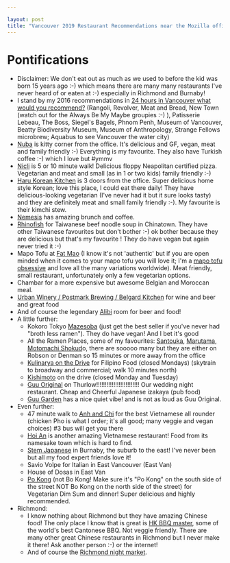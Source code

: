 ```yaml
---

layout: post
title: "Vancouver 2019 Restaurant Recommendations near the Mozilla office"
---
```


# Pontifications

* Disclaimer: We don't eat out as much as we used to before the kid was born 15 years ago :-) which means there are many many restaurants I've never heard of or eaten at :-) especially in  Richmond and Burnaby!
* I stand by my 2016 recommendations in [24 hours in Vancouver what would you recommend?](http://rolandtanglao.com/2016/09/20/p1-24-hours-in-vancouver/) (Rangoli, Revolver, Meat and Bread, New Town (watch out for the Always Be My Maybe groupies :-) ), Patisserie Lebeau, The Boss, Siegel's Bagels, Phnom Penh, Museum of Vancouver, Beatty Biodiversity Museum, Museum of Anthropology, Strange Fellows microbrew; Aquabus to see Vancouver the water city)
* [Nuba](https://www.nuba.ca/) is kitty corner from the office. It's delicious and GF, vegan, meat and family friendly :-) Everything is my favourite. They also have Turkish coffee :-) which I love but #ymmv
* [Nicli](https://www.niclipizzeria.com/gastown/) is 5 or 10 minute walk! Delicious floppy Neapolitan certified pizza. Vegetarian and meat and small (as in 1 or two kids) family friendly :-)
* [Haru Korean Kitchen](https://www.harukoreankitchen.com/) is 3 doors from the office. Super delicious home style Korean; love this place, I could eat there daily! They have delicious-looking vegetarian (I've never had it but it sure looks tasty) and they are definitely meat and small family friendly :-). My favourite is their kimchi stew.
* [Nemesis](https://www.nemesis.coffee/) has amazing brunch and coffee.
* [Rhinofish](https://www.rhinofishnoodlebar.com/) for Taiwanese beef noodle soup in Chinatown. They have other Taiwanese favourites but don't bother :-) ok bother  because they are delicious but that's my favourite ! They do have vegan but again never tried it  :-)
* Mapo Tofu at [Fat Mao](http://www.fatmaonoodles.com/) (I know it's not 'authentic' but if you are open minded when it comes to your mapo tofu you will love it; I'm a [mapo tofu obsessive](http://vaneats.com/recipes/mains/ma.po.tofu) and love all the many variations worldwide).  Meat friendly, small restaurant, unfortunately only a few vegetarian options.
* Chambar for a more  expensive but awesome Belgian and Moroccan  meal.
* [Urban Winery /  Postmark Brewing / Belgard Kitchen](http://vancouverurbanwinery.com/) for wine and beer and great food
* And of course the legendary [Alibi](http://www.alibi.ca/) room for beer and food!
* A little further: 
  * Kokoro Tokyo [Mazesoba](http://menyakokoro.com/menu/) (just get the best seller if you've never had "broth less ramen"). They do have vegan! And I bet it's good
  * All the Ramen Places, some of my favourites: [Santouka](http://www.santouka.co.jp/en), [Marutama](https://marutama.ca/), [Motomachi Shokud](https://ryugetsuservices.wixsite.com/motomachi-shokudo)o, there are sooooo many but they are either on Robson or Denman so 15 minutes or more away from the office
  * [Kulinarya on the Drive](http://kulinarya.ca/vancouver/) for Filipino Food (closed Mondays) (skytrain to broadway and commercial; walk 10 minutes north)
  * [Kishimoto](https://www.kishimotorestaurant.com/) on the drive (closed Monday and Tuesday)
  * [Guu Original](https://guu-izakaya.com/menu/#Original) on Thurlow!!!!!!!!!!!!!!!!!!!!!!!!! Our wedding night restaurant. Cheap and Cheerful Japanese izakaya (pub food)
  * [Guu Garden](https://guu-izakaya.com/location/#Garden) has a nice quiet vibe! and is not as loud as Guu Original.
* Even further:
  * 47 minute walk to [Anh and Chi](https://anhandchi.com/) for the best Vietnamese all rounder (chicken Pho is what I order; it's all good; many veggie and vegan choices) #3 bus will get you there
  * [Hoi An](https://www.yelp.ca/biz/hoi-an-cafe-vancouver) is another amazing Vietnamese restaurant! Food from its namesake town which is hard to find.
  * [Stem Japanese](https://stemjapanese.ca/) in Burnaby, the suburb to the east! I've never been but all my food expert friends love it!
  * Savio Volpe for Italian in East Vancouver (East Van)
  * House of Dosas in East Van
  * [Po Kon](http://www.pokongvegetarian.ca/)g (not Bo Kong! Make sure it's "Po Kong" on the south side of the street NOT Bo Kong on the north side of the street) for Vegetarian Dim Sum and dinner! Super delicious and highly recommended.
* Richmond:
  * I know nothing about Richmond but they have amazing Chinese food! The only place I know that is great is [HK BBQ master](https://www.yelp.ca/biz/hk-bbq-master-richmond), some of the world's best Cantonese BBQ. Not veggie friendly. There are many other great Chinese restaurants in Richmond but I never make it there! Ask another person :-) or the internet!
  * And of course the [Richmond night market](https://richmondnightmarket.com/).
